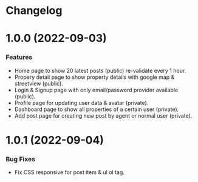 # Changelog

# 1.0.0 (2022-09-03)

### Features

- Home page to show 20 latest posts (public) re-validate every 1 hour.
- Propery detail page to show property details with google map & streetview (public).
- Login & Signup page with only email/password provider available (public).
- Profile page for updating user data & avatar (private).
- Dashboard page to show all properties of a certain user (private).
- Add post page for creating new post by agent or normal user (private).

# 1.0.1 (2022-09-04)

### Bug Fixes

- Fix CSS responsive for post item & ul ol tag.
